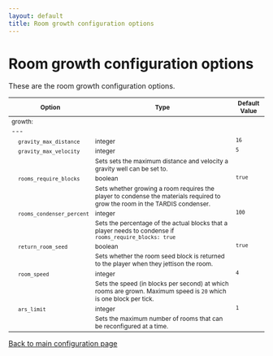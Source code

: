 ```yaml
---
layout: default
title: Room growth configuration options
---
```


# Room growth configuration options

These are the room growth configuration options.

<style type="text/css">
			table, table code { font-size:85%; }
			td { vertical-align:top; }
			td.noborder { border-bottom: none; }
			tr.coption { background-color: #eee; }
		</style>

| Option | Type | Default Value |
| --- | --- | --- |
| growth: |
| --- |
| &nbsp;&nbsp;&nbsp;&nbsp;`gravity_max_distance` | integer | `16` |
| &nbsp;&nbsp;&nbsp;&nbsp;`gravity_max_velocity` | integer | `5` |
| &nbsp; | Sets sets the maximum distance and velocity a gravity well can be set to. |
| &nbsp;&nbsp;&nbsp;&nbsp;`rooms_require_blocks` | boolean | `true` |
| &nbsp; | Sets whether growing a room requires the player to condense the materials required to grow the room in the TARDIS condenser. |
| &nbsp;&nbsp;&nbsp;&nbsp;`rooms_condenser_percent` | integer | `100` |
| &nbsp; | Sets the percentage of the actual blocks that a player needs to condense if `rooms_require_blocks: true` |
| &nbsp;&nbsp;&nbsp;&nbsp;`return_room_seed` | boolean | `true` |
| &nbsp; | Sets whether the room seed block is returned to the player when they jettison the room. |
| &nbsp;&nbsp;&nbsp;&nbsp;`room_speed` | integer | `4` |
| &nbsp; | Sets the speed (in blocks per second) at which rooms are grown. Maximum speed is `20` which is one block per tick. |
| &nbsp;&nbsp;&nbsp;&nbsp;`ars_limit` | integer | `1` |
| &nbsp; | Sets the maximum number of rooms that can be reconfigured at a time. |

[Back to main configuration page](configuration.html)

